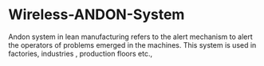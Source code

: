 # Wireless-ANDON-System
Andon system in lean manufacturing refers to the alert mechanism to alert the operators of problems emerged in the machines. This system is used in factories, industries , production floors etc.,
